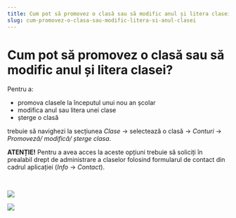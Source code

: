 ```yaml
---
title: Cum pot să promovez o clasă sau să modific anul și litera clasei?
slug: cum-promovez-o-clasa-sau-modific-litera-si-anul-clasei
---
```

# Cum pot să promovez o clasă sau să modific anul și litera clasei?

Pentru a:

* promova clasele la începutul unui nou an școlar
* modifica anul sau litera unei clase
* șterge o clasă

trebuie să navighezi la secțiunea *Clase* -> selectează o clasă -> *Conturi* -> *Promoveză/ modifică/ șterge clasa*.

**ATENȚIE!** Pentru a avea acces la aceste opțiuni trebuie să soliciți în prealabil drept de administrare a claselor folosind formularul de contact din cadrul aplicației (*Info* -> *Contact*).

&nbsp;

![](/img/clase1.jpg)

![](/img/clase2.jpg)